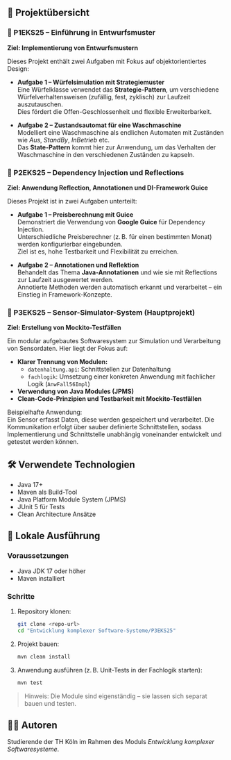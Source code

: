 ## 📁 Projektübersicht

### 🔹 P1EKS25 – Einführung in Entwurfsmuster
**Ziel: Implementierung von Entwurfsmustern**  

Dieses Projekt enthält zwei Aufgaben mit Fokus auf objektorientiertes Design:

- **Aufgabe 1 – Würfelsimulation mit Strategiemuster**  
  Eine Würfelklasse verwendet das **Strategie-Pattern**, um verschiedene Würfelverhaltensweisen (zufällig, fest, zyklisch) zur Laufzeit auszutauschen.  
  Dies fördert die Offen-Geschlossenheit und flexible Erweiterbarkeit.

- **Aufgabe 2 – Zustandsautomat für eine Waschmaschine**  
  Modelliert eine Waschmaschine als endlichen Automaten mit Zuständen wie *Aus*, *StandBy*, *InBetrieb* etc.  
  Das **State-Pattern** kommt hier zur Anwendung, um das Verhalten der Waschmaschine in den verschiedenen Zuständen zu kapseln.

### 🔹 P2EKS25 – Dependency Injection und Reflections
**Ziel: Anwendung Reflection, Annotationen und DI-Framework Guice**

Dieses Projekt ist in zwei Aufgaben unterteilt:

- **Aufgabe 1 – Preisberechnung mit Guice**  
  Demonstriert die Verwendung von **Google Guice** für Dependency Injection.  
  Unterschiedliche Preisberechner (z. B. für einen bestimmten Monat) werden konfigurierbar eingebunden.  
  Ziel ist es, hohe Testbarkeit und Flexibilität zu erreichen.

- **Aufgabe 2 – Annotationen und Reflektion**  
  Behandelt das Thema **Java-Annotationen** und wie sie mit Reflections zur Laufzeit ausgewertet werden.  
  Annotierte Methoden werden automatisch erkannt und verarbeitet – ein Einstieg in Framework-Konzepte.

### 🔹 P3EKS25 – Sensor-Simulator-System (Hauptprojekt)
**Ziel: Erstellung von Mockito-Testfällen**

Ein modular aufgebautes Softwaresystem zur Simulation und Verarbeitung von Sensordaten. Hier liegt der Fokus auf:

- **Klarer Trennung von Modulen:**
  - `datenhaltung.api`: Schnittstellen zur Datenhaltung
  - `fachlogik`: Umsetzung einer konkreten Anwendung mit fachlicher Logik (`AnwFall56Impl`)
- **Verwendung von Java Modules (JPMS)**
- **Clean-Code-Prinzipien und Testbarkeit mit  Mockito-Testfällen**

Beispielhafte Anwendung:  
Ein Sensor erfasst Daten, diese werden gespeichert und verarbeitet. Die Kommunikation erfolgt über sauber definierte Schnittstellen, sodass Implementierung und Schnittstelle unabhängig voneinander entwickelt und getestet werden können.

## 🛠️ Verwendete Technologien

- Java 17+
- Maven als Build-Tool
- Java Platform Module System (JPMS)
- JUnit 5 für Tests
- Clean Architecture Ansätze

## 🚀 Lokale Ausführung

### Voraussetzungen

- Java JDK 17 oder höher
- Maven installiert

### Schritte

1. Repository klonen:
   ```bash
   git clone <repo-url>
   cd "Entwicklung komplexer Software-Systeme/P3EKS25"
   ```

2. Projekt bauen:
   ```bash
   mvn clean install
   ```

3. Anwendung ausführen (z. B. Unit-Tests in der Fachlogik starten):
   ```bash
   mvn test
   ```

> Hinweis: Die Module sind eigenständig – sie lassen sich separat bauen und testen.

## 👨‍💻 Autoren

Studierende der TH Köln im Rahmen des Moduls *Entwicklung komplexer Softwaresysteme*.
